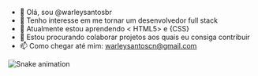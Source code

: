 - 👋 Olá, sou @warleysantosbr
- 👀 Tenho interesse em me tornar um desenvolvedor full stack
- 🌱 Atualmente estou aprendendo < HTML5> e {CSS}
- 💞️ Estou procurando colaborar projetos aos quais eu consiga contribuir
- 📫 Como chegar até mim: warleysantoscn@gmail.com

<!---
warleysantosbr/warleysantosbr is a ✨ special ✨ repository because its `README.md` (this file) appears on your GitHub profile.
You can click the Preview link to take a look at your changes.
--->
![Snake animation](https://github.com/rafaballerini2/rafaballerini2/blob/output/github-contribution-grid-snake.svg)
